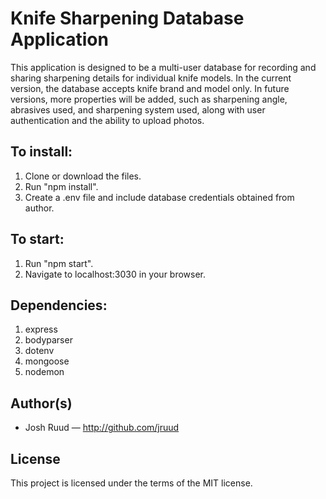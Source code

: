 # Knife Sharpening Database Application

This application is designed to be a multi-user database for recording and sharing sharpening details for individual knife models. In the current version, the database accepts knife brand and model only. In future versions, more properties will be added, such as sharpening angle, abrasives used, and sharpening system used, along with user authentication and the ability to upload photos.

## To install:

1. Clone or download the files.
2. Run "npm install".
3. Create a .env file and include database credentials obtained from author.

## To start:

1. Run "npm start".
2. Navigate to localhost:3030 in your browser.

## Dependencies:

1. express
2. bodyparser
3. dotenv
4. mongoose
5. nodemon

## Author(s)

* Josh Ruud — http://github.com/jruud

## License

This project is licensed under the terms of the MIT license.
